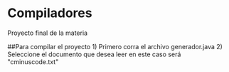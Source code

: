 # Compiladores
Proyecto final de la materia

##Para compilar el proyecto
	1) Primero corra el archivo generador.java
	2) Seleccione el documento que desea leer en este caso será "cminuscode.txt"
	